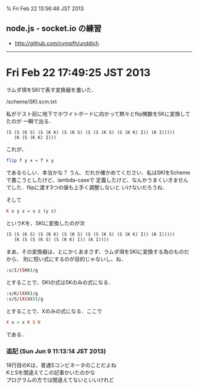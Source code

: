 % Fri Feb 22 13:56:48 JST 2013

## node.js - socket.io の練習

- http://github.com/cympfh/unddich

---

# Fri Feb 22 17:49:25 JST 2013

ラムダ項をSKIで表す変換器を書いた．

/scheme/SKI.scm.txt

私がテスト前に地下でホワイトボードに向かって黙々とflip関数をSKに変換してたのが
一瞬で出る．

```
(S (S (K S) (S (K K) (S (K S) (S (S (K S) (S (K K) I)) (K I)))))
   (K (S (K K) I)))
```

これが、

```haskell
flip f y x = f x y
```

であるらしい．本当かな？
うん．だれか確かめてください．私はSKIをSchemeで書こうとしたけど、lambda-caseで
定義したけど、なんかうまくいきませんでした．flipに渡す3つの値も上手く調整しないと
いけないだろうね．

そして

```haskell
K x y z = x z (y z)
```

というKを、SKIに変換したのが次

```lisp
(S (S (K S) (S (K K) (S (K S) (S (S (K S) (S (K K) I)) (K I)))))
   (K (S (S (K S) (S (K K) I)) (K I))))
```

まあ、その変換器は、とにかくあまさず、ラムダ項をSKIに変換する為のものだから、
別に短い式にするのが目的じゃないし、ね．

```bash
:s/I/(SKK)/g
```

とすることで、SKIの式はSKのみの式になる．

```bash
:s/K/(XXX)/g
:s/S/(X(XX))/g
```

とすることで、Xのみの式になる．ここで

```haskell
X x = x K S K
```

である．

### 追記 (Sun Jun  9 11:13:14 JST 2013)

18行目のKは，普通Sコンビネータのことだよね  
KとSを間違えてこの記事かいたのかな  
プログラムの方では間違えてないといいけれど

